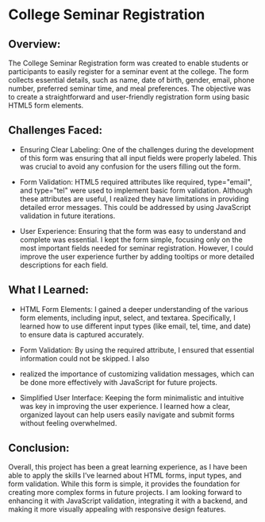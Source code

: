 # College Seminar Registration

## Overview:

The College Seminar Registration form was created to enable students or participants to easily register for a 
seminar event at the college. The form collects essential details, such as name, date of birth, gender, email, phone 
number, preferred seminar time, and meal preferences. The objective was to create a straightforward and 
user-friendly registration form using basic HTML5 form elements.

## Challenges Faced:

- Ensuring Clear Labeling: One of the challenges during the development of this form was ensuring that all input 
fields were properly labeled. This was crucial to avoid any confusion for the users filling out the form.

- Form Validation: HTML5 required attributes like required, type="email", and type="tel" were used to implement 
basic form validation. Although these attributes are useful, I realized they have limitations in providing detailed 
error messages. This could be addressed by using JavaScript validation in future iterations.

- User Experience: Ensuring that the form was easy to understand and complete was essential. I kept the form simple, 
focusing only on the most important fields needed for seminar registration. However, I could improve the user 
experience further by adding tooltips or more detailed descriptions for each field.

## What I Learned:

- HTML Form Elements: I gained a deeper understanding of the various form elements, including input, select, and 
textarea. Specifically, I learned how to use different input types (like email, tel, time, and date) to ensure data 
is captured accurately.

- Form Validation: By using the required attribute, I ensured that essential information could not be skipped. I also 

- realized the importance of customizing validation messages, which can be done more effectively with JavaScript for 
future projects.

- Simplified User Interface: Keeping the form minimalistic and intuitive was key in improving the user experience. I 
learned how a clear, organized layout can help users easily navigate and submit forms without feeling overwhelmed.

## Conclusion:

Overall, this project has been a great learning experience, as I have been able to apply the skills I’ve learned 
about HTML forms, input types, and form validation. While this form is simple, it provides the foundation for 
creating more complex forms in future projects. I am looking forward to enhancing it with JavaScript validation, 
integrating it with a backend, and making it more visually appealing with responsive design features.